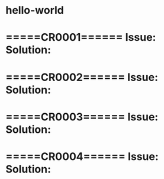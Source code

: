 # hello-world

=====CR0001======
Issue:
Solution:
=================

=====CR0002======
Issue:
Solution:
=================

=====CR0003======
Issue:
Solution:
=================

=====CR0004======
Issue:
Solution:
=================